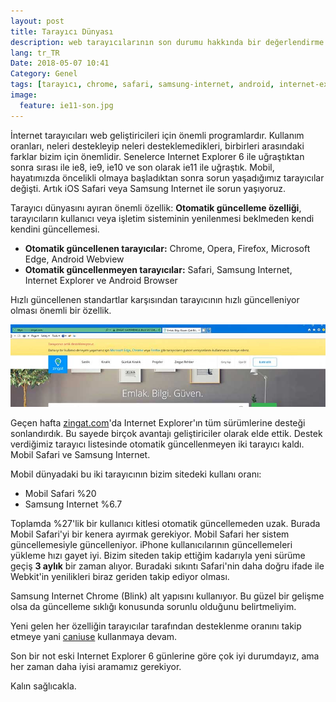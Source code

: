 ```yaml
---
layout: post
title: Tarayıcı Dünyası
description: web tarayıcılarının son durumu hakkında bir değerlendirme
lang: tr_TR
Date: 2018-05-07 10:41
Category: Genel
tags: [tarayıcı, chrome, safari, samsung-internet, android, internet-explorer]
image:
  feature: ie11-son.jpg
---
```


İnternet tarayıcıları web geliştiricileri için önemli programlardır. Kullanım oranları, neleri destekleyip neleri desteklemedikleri, birbirleri arasındaki farklar bizim için önemlidir. Senelerce Internet Explorer 6 ile uğraştıktan sonra sırası ile ie8, ie9, ie10 ve son olarak ie11 ile uğraştık. Mobil, hayatımızda öncelikli olmaya başladıktan sonra sorun yaşadığımız tarayıcılar değişti. Artık iOS Safari veya Samsung Internet ile sorun yaşıyoruz. 

Tarayıcı dünyasını ayıran önemli özellik: **Otomatik güncelleme özelliği**, tarayıcıların kullanıcı veya işletim sisteminin yenilenmesi beklmeden kendi kendini güncellemesi.

 - **Otomatik güncellenen tarayıcılar:** Chrome, Opera, Firefox, Microsoft Edge, Android Webview
 - **Otomatik güncellenmeyen tarayıcılar:** Safari, Samsung Internet, Internet Explorer ve Android Browser

Hızlı güncellenen standartlar karşısından tarayıcının hızlı güncelleniyor olması önemli bir özellik.

![ie11 son](/images/ie11-son-k.jpg)

Geçen hafta [zingat.com](https://zingat.com)'da Internet Explorer'ın tüm sürümlerine desteği sonlandırdık. Bu sayede birçok avantajı geliştiriciler olarak elde ettik. Destek verdiğimiz tarayıcı listesinde otomatik güncellenmeyen iki tarayıcı kaldı. Mobil Safari ve Samsung Internet.

Mobil dünyadaki bu iki tarayıcının bizim sitedeki kullanı oranı:

 - Mobil Safari %20
 - Samsung Internet %6.7

Toplamda %27'lik bir kullanıcı kitlesi otomatik güncellemeden uzak. Burada Mobil Safari'yi bir kenera ayırmak gerekiyor. Mobil Safari her sistem güncellemesiyle güncelleniyor. iPhone kullanıcılarının güncellemeleri yükleme hızı gayet iyi. Bizim siteden takip ettiğim kadarıyla yeni sürüme geçiş **3 aylık** bir zaman alıyor. Buradaki sıkıntı Safari'nin daha doğru ifade ile Webkit'in yenilikleri biraz geriden takip ediyor olması. 

Samsung Internet Chrome (Blink) alt yapısını kullanıyor. Bu güzel bir gelişme olsa da güncelleme sıklığı konusunda sorunlu olduğunu belirtmeliyim.

Yeni gelen her özelliğin tarayıcılar tarafından desteklenme oranını takip etmeye yani [caniuse](http://caniuse.com/) kullanmaya devam.

Son bir not eski Internet Explorer 6 günlerine göre çok iyi durumdayız, ama her zaman daha iyisi aramamız gerekiyor.

Kalın sağlıcakla.